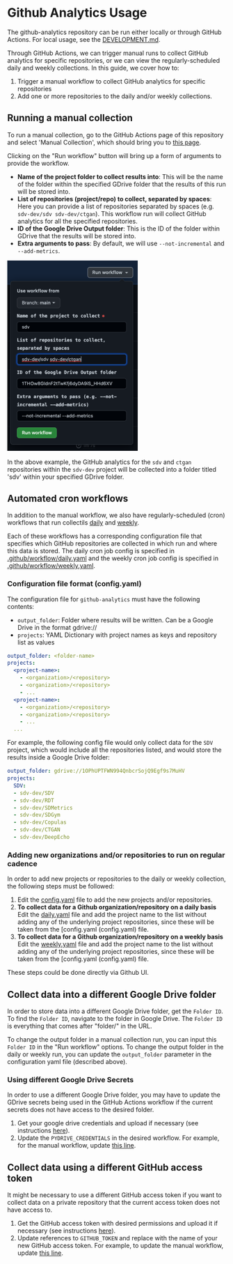 # Github Analytics Usage

The github-analytics repository can be run either locally or through GitHub Actions.
For local usage, see the [DEVELOPMENT.md](DEVELOPMENT.md).

Through GitHub Actions, we can trigger manual runs to collect GitHub analytics for specific
repositories, or we can view the regularly-scheduled daily and weekly collections. In this
guide, we cover how to:
1. Trigger a manual workflow to collect GitHub analytics for specific repositories
2. Add one or more repositories to the daily and/or weekly collections.

## Running a manual collection
To run a manual collection, go to the GitHub Actions page of this repository and select 
'Manual Collection', which should bring you to [this page](https://github.com/datacebo/github-analytics/actions/workflows/manual.yaml).

Clicking on the "Run workflow" button will bring up a form of arguments to provide the workflow.
  * **Name of the project folder to collect results into**: This will be the name of the folder
    within the specified GDrive folder that the results of this run will be stored into.
  * **List of repositories (project/repo) to collect, separated by spaces**: Here you can provide
    a list of repositories separated by spaces (e.g. `sdv-dev/sdv sdv-dev/ctgan`). This workflow
    run will collect GitHub analytics for all the specified repositories.
  * **ID of the Google Drive Output folder**: This is the ID of the folder within GDrive that the
    results will be stored into.
  * **Extra arguments to pass**: By default, we will use `--not-incremental` and `--add-metrics`.

<img src="imgs/manual_collection.png" width="300">

In the above example, the GitHub analytics for the `sdv` and `ctgan` repositories within the
`sdv-dev` project will be collected into a folder titled 'sdv' within your specified
GDrive folder.

## Automated cron workflows
In addition to the manual workflow, we also have regularly-scheduled (cron) workflows that run
collectils [daily](https://github.com/datacebo/github-analytics/actions/workflows/daily.yaml) and [weekly](https://github.com/datacebo/github-analytics/actions/workflows/weekly.yaml). 

Each of these workflows has a corresponding configuration file that specifies which GitHub
repositories are collected in which run and where this data is stored. The daily cron job config
is specified in [.github/workflow/daily.yaml](.github/workflow/daily.yaml) and the weekly cron job
config is specified in [.github/workflow/weekly.yaml](.github/workflow/weekly.yaml).

### Configuration file format (config.yaml)

The configuration file for `github-analytics` must have the following contents:

* `output_folder`: Folder where results will be written. Can be a Google Drive in the format
  gdrive://<folder-name>
* `projects`: YAML Dictionary with project names as keys and repository list as values

```yaml
output_folder: <folder-name>
projects:
  <project-name>:
    - <organization>/<repository>
    - <organization>/<repository>
    - ...
  <project-name>:
    - <organization>/<repository>
    - <organization>/<repository>
    - ...
  ...
```

For example, the following config file would only collect data for the `SDV` project,
which would include all the repositories listed, and would store the results inside a
Google Drive folder:

```yaml
output_folder: gdrive://1OPhUPTFWN994QnbcrSojQ9Egf9s7MuHV
projects:
  SDV:
  - sdv-dev/SDV
  - sdv-dev/RDT
  - sdv-dev/SDMetrics
  - sdv-dev/SDGym
  - sdv-dev/Copulas
  - sdv-dev/CTGAN
  - sdv-dev/DeepEcho
```

### Adding new organizations and/or repositories to run on regular cadence
       
In order to add new projects or repositories to the daily or weekly collection, the following
steps must be followed:
       
1. Edit the [config.yaml](config.yaml) file to add the new projects and/or repositories.
2. **To collect data for a Github organization/repository on a daily basis**  Edit the [daily.yaml](daily.yaml) 
   file and add the project name to the list without adding any of the underlying project repositories, since these will be taken from the [config.yaml (config.yaml) file.
3. **To collect data for a Github organization/repository on a weekly basis**  Edit the [weekly.yaml](weekly.yaml)
   file and add the project name to the list without adding any of the underlying project repositories, since these will be taken from the [config.yaml (config.yaml) file.
           
These steps could be done directly via Github UI. 

## Collect data into a **different Google Drive folder**

In order to store data into a different Google Drive folder, get the `Folder ID`. To find the
`Folder ID`, navigate to the folder in Google Drive. The `Folder ID` is everything that comes after
"folder/" in the URL.

To change the output folder in a manual collection run, you can input this `Folder ID` in the
"Run workflow" options. To change the output folder in the daily or weekly run, you can
update the `output_folder` parameter in the configuration yaml file (described above).

### Using different Google Drive Secrets
In order to use a different Google Drive folder, you may have to update the GDrive secrets
being used in the GitHub Actions workflow if the current secrets does not have access to
the desired folder.

1. Get your google drive credentials and upload if necessary (see instructions [here](DEVELOPMENT.md#pydrive-credentials)).
2. Update the `PYDRIVE_CREDENTIALS` in the desired workflow. For example, for the manual workflow,
   update [this line](https://github.com/datacebo/github-analytics/blob/main/.github/workflows/manual.yaml#L45).

## Collect data using a different GitHub access token

It might be necessary to use a different GitHub access token if you want to collect data on
a private repository that the current access token does not have access to.

1. Get the GitHub access token with desired permissions and upload it if necessary
   (see instructions [here](DEVELOPMENT.md#github-actions-setup)).
2. Update references to `GITHUB_TOKEN` and replace with the name of your new GitHub access token.
   For example, to update the manual workflow, update [this line](https://github.com/datacebo/github-analytics/blob/main/.github/workflows/manual.yaml#L39).
